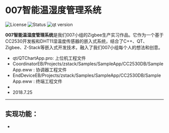 # 007智能温湿度管理系统
![License](https://img.shields.io/apm/l/vim-mode.svg)
![Status](https://img.shields.io/pypi/status/Django.svg)
![qt version](https://img.shields.io/badge/qt%20version-4.87-red.svg)

**007智能温湿度管理系统**是我们007小组的Zigbee生产实习作品。它作为一个基于CC2530开发板和DHT11湿温度传感器的嵌入式系统，结合了C++、QT、Zigbee、Z-Stack等嵌入式开发技术，融入了我们007小组每个人的想法和创意。

* qt/QTChartApp.pro: 上位机工程文件
* CoordinatorEB/Projects/zstack/Samples/SampleApp/CC2530DB/SampleApp.eww : 协调器工程文件
* EndDeviceEB/Projects/zstack/Samples/SampleApp/CC2530DB/SampleApp.eww  : 终端工程文件
* 
* 2018.7.25
***
## 实现功能：
* 

